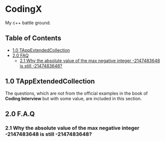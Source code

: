 # CodingX

My c++ battle ground.

## Table of Contents

- [1.0 TAppExtendedCollection](#1.0-tappextendedcollection)
- [2.0 FAQ](#2.0-f.a.q)
    - [2.1 Why the absolute value of the max negative integer -2147483648 is still -2147483648?](#2.1-why-the-absolute-value-of-the-max-negative-integer--2147483648-is-still--2147483648?)
<!-- END doctoc generated TOC please keep comment here to allow auto update -->

## 1.0 TAppExtendedCollection
The questions, which are not from the official examples
in the book of **Coding Interview** but with some value, are
included in this section. 

## 2.0 F.A.Q
### 2.1 Why the absolute value of the max negative integer -2147483648 is still -2147483648?



